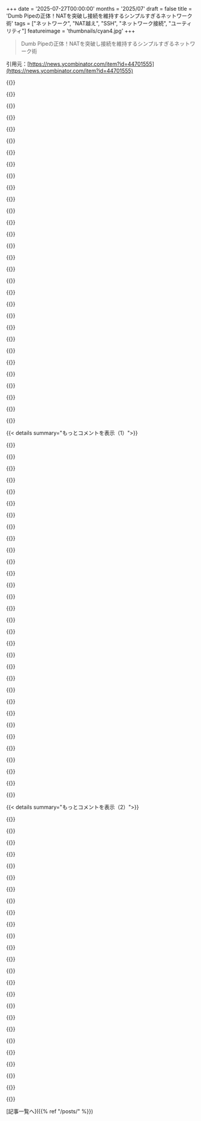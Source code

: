 +++
date = '2025-07-27T00:00:00'
months = '2025/07'
draft = false
title = 'Dumb Pipeの正体！NATを突破し接続を維持するシンプルすぎるネットワーク術'
tags = ["ネットワーク", "NAT越え", "SSH", "ネットワーク接続", "ユーティリティ"]
featureimage = 'thumbnails/cyan4.jpg'
+++

> Dumb Pipeの正体！NATを突破し接続を維持するシンプルすぎるネットワーク術

引用元：[https://news.ycombinator.com/item?id=44701555](https://news.ycombinator.com/item?id=44701555)




{{<matomeQuote body="これ、`ssh`（`socat`か`mkfifo`を使って）でもできるぜ。<br>レシーバーでは`socat UNIX-RECV:/tmp/foobar - | my-command`、<br>セーダーでは`my-command | ssh host socat - UNIX-SENDTO:/tmp/foobar`って感じ。<br>ターゲットがファイアウォールや`NAT`の裏にいても、`ssh-j.com`みたいなパブリックな`SSH`サービス経由でリレーできるんだ。これ、`SSH`の中に`SSH`だからエンドツーエンドで暗号化されてるぜ。<br>元の投稿は「beam」のスレッド`https://news.ycombinator.com/item?id=42593135`だよ。" userName="remram" createdAt="2025/07/27 17:12:49" color="#ff5733">}}




{{<matomeQuote body="これ、「Dumb Pipe」が謳ってることのほとんどできてないね。`QUIC`使ってないし、可能な時にリレーを使わないこともないし、自分でリレーを選んでくれないし、ネットワーク接続が変わってもデバイスの接続を維持しないし。<br>あと、`ssh`のキー管理はアウトオブバンドでやらないといけないけど、「Dumb Pipe」はキーをランダムなASCII文字列に入れるみたいだね。`WireGuard`の方が近いよ。" userName="kragen" createdAt="2025/07/27 18:21:45" color="#45d325">}}




{{<matomeQuote body="`WireGuard`もほとんどそういうことできないよ。" userName="nightfly" createdAt="2025/07/27 18:27:38" color="">}}




{{<matomeQuote body="確かに、いくつかだけだね。" userName="kragen" createdAt="2025/07/27 18:49:21" color="">}}




{{<matomeQuote body="このトピックのリンクを辿ったら、最初の文にこうあったぜ。「Dumb Pipeはオンザフライのノード識別子を使って`NAT`を突破するぜ。ネットワークの状況が変わっても、マシンを接続し続けるんだ。」" userName="cakealert" createdAt="2025/07/27 21:15:20" color="">}}




{{<matomeQuote body="もっとシンプルにするなら、`https://www.tarsnap.com/spiped.html`で`spiped`を動かす手もあるぜ。これ、`ssh`すら前提としてないんだ。" userName="nine_k" createdAt="2025/07/28 00:32:50" color="#ff33a1">}}




{{<matomeQuote body="`iroh`も似たような感じだね。" userName="cyberge99" createdAt="2025/07/30 06:44:28" color="">}}




{{<matomeQuote body="`WireGuard`サーバーを立てて、両方のクライアントをそこに接続させて、2つの`IP`間でデータを渡すこともできるぜ。`NAT`があってもなくても、結局は中央のリレーがデータをやり取りすることになるけどね。" userName="rfl890" createdAt="2025/07/27 22:10:13" color="">}}




{{<matomeQuote body="最近`WireGuard`で何度か痛い目見たから、もう使う気になれないんだ。もっと魔法みたいなことはいらない、Linuxだと特に、難解な`ip table`のルールセットはごめんだね。" userName="bb88" createdAt="2025/07/28 03:11:34" color="">}}




{{<matomeQuote body="OpenVPNやIPSec、WireGuardを運用した経験から言うと、WireGuardってすごく普通なんだよね。IPSecの設定なんて、電話で呪文みたいな設定を何度も唱えないといけないからゾッとするよ。違う実装のIPSec同士だと、動かないこともしょっちゅうで、結局どっちかのパラメータが間違ってるってわかるんだ。VPNのトラフィックをIPTablesやnftablesで手動ファイアウォールするのは嫌だけど（ダサいよね）、最近ufwやfirewalldにルーティング管理機能が追加されたのは嬉しいね。" userName="tetha" createdAt="2025/07/28 10:08:28" color="">}}




{{<matomeQuote body="うん、IPSecの初期設定とトラブルシューティングはマジで悪夢だよね。僕もみんなと何時間も格闘したよ。WireGuardは本当にシンプルで新鮮だね。設定項目も少なくて間違いにくいし。「すべてのエンドポイントがピア」っていうメンタルモデルを理解するのに少し時間かかったけど、それさえわかれば超簡単だったよ。" userName="throitallaway" createdAt="2025/07/28 17:41:52" color="#ff33a1">}}




{{<matomeQuote body="WireGuardって他の選択肢よりずっとシンプルだよね。IPSecはもうサイアク。" userName="icedchai" createdAt="2025/07/28 12:53:00" color="">}}




{{<matomeQuote body="WireGuardでどんな目に遭ったのか興味あるね。何が期待外れで、WireGuardのせいで失敗したことってある？俺は何年も使ってるけど安定してるし、OpenVPNより管理が楽だったよ。UDPポート1つしか使わないのに、IPtablesのルールが複雑になるってコメントには疑問だね。(OpenVPNは当時もすごかったよ。2000年代初め頃、会社の営業担当が外出先から仕事できるって喜んでたな)" userName="BLKNSLVR" createdAt="2025/07/28 07:24:37" color="">}}




{{<matomeQuote body="「WireGuardでどんな目に遭ったのか興味ある？」<br>俺の場合だけど、Tailscaleと同じくらい簡単にセットアップできると期待してた。同じ技術じゃないのはわかるけど、難易度が近いと思ってたんだ。<br>でも、WireGuardは何日も格闘してもシンプルなケースですら動かなくて、Tailscaleは5分で動いたよ。<br>これってLinuxのネットワーキングに何十年もつきまとってるパターンだと思う。ネットには「この人の設定ファイルは昔動いたらしい」みたいな情報ばっかで、みんな理解せずにそれをコピペしてるんだ。検索エンジンはもう、そういう古い情報の海に沈んでて、たとえ完璧なガイドがあったとしても見つけられないくらいだよ。あと、こういうネットワーク技術ってエラーメッセージや診断が最悪なんだ。たった1文字の間違いで動かないのか、それとも根本的にアプローチが間違ってて全然動く見込みがないのか、誰も教えてくれない。結局、全部黙って動かないだけなんだからさ。" userName="jerf" createdAt="2025/07/28 14:31:29" color="#ff33a1">}}




{{<matomeQuote body="あ、間違えた。WireGuardじゃなくてTailscaleのことだった。TailscaleはDNSルックアップを変えたり、大量のiptablesルールを追加したり、あと残念なことに変更ログなしで機能をぶっ壊したこともあるんだ（セキュリティ上の理由らしいけど）。<br>WireGuardは公開鍵や秘密鍵、IPアドレスの管理にちょっと手間がかかるけど、余計な「魔法」が少ないんだよね。最近は本当に、ただ動いてくれるシンプルなものがいいって思うよ。" userName="bb88" createdAt="2025/07/29 16:58:45" color="#ff5733">}}




{{<matomeQuote body="君が説明する方法だと、ホストにアクセスできるSSHポートが開いてなきゃダメだよね。QUICとNATホールパンチングなら、これを回避できるんだよ。" userName="ndyg" createdAt="2025/07/29 14:09:19" color="">}}




{{<matomeQuote body="SSHサーバーとオープンポートが必要になるし、プロトコルも違うんだよね。" userName="defraudbah" createdAt="2025/07/28 08:44:40" color="">}}




{{<matomeQuote body="あのHNコメントを持ち出す人、ちゃんと調べてくれよ。あれはHN全体の反応じゃなくて、特定の丁寧なコメント主の話だ。返信後には譲歩もしてたし、コミュニケーションの良い例なんだ。けなすより褒めるべきだぜ。" userName="latexr" createdAt="2025/07/28 11:15:14" color="#38d3d3">}}




{{<matomeQuote body="まだあのコメントにリンク貼ってる奴は、ただの荒らしだよ。" userName="acheron" createdAt="2025/07/28 11:35:29" color="">}}




{{<matomeQuote body="でも、俺が最初に思い出したのは、やっぱりあのHNコメントだったよ。" userName="gherkinnn" createdAt="2025/07/28 14:43:25" color="">}}




{{<matomeQuote body="“modicum of research”だって？冗談だろ。あのコメントが持ち出されるのは、それがHNコミュニティをステレオタイプ化してるからさ。彼は失礼じゃなかったんだ。落ち着けって。" userName="michaelmcmillan" createdAt="2025/07/28 13:08:55" color="">}}




{{<matomeQuote body="このプロジェクトが役立たずだなんて言ってない。君が持ってるツールでできる別の方法を提案しただけだ。落ち着いてくれよ。Irohは本当にクールなんだぜ。" userName="remram" createdAt="2025/07/28 09:20:14" color="#785bff">}}




{{<matomeQuote body="“このプロジェクトは役立たずだなんて言ってない”<br>BrandonMもそうだよ: https://news.ycombinator.com/item?id=42394739" userName="ignoramous" createdAt="2025/07/28 10:22:37" color="">}}




{{<matomeQuote body="ちょっと関係あるけど、AからBにファイルを送る（ほとんどブラウザベース＋一部はセットアップ不要なCLI）ツールのリストを持ってるんだ。[1]こういう話題が出ると、もっとツールを探すためにこのリストをシェアしてるんだよ。<br>[1]: https://gist.github.com/SMUsamaShah/fd6e275e44009b72f64d0570..." userName="smusamashah" createdAt="2025/07/27 18:11:24" color="#ff5c5c">}}




{{<matomeQuote body="自分のデバイス間でサクッと送れるLocalSendがめっちゃ好きだね。どのOSでもちゃんと動くんだ。<br>https://github.com/localsend/localsend" userName="Liquix" createdAt="2025/07/27 21:53:27" color="#38d3d3">}}




{{<matomeQuote body="iOSはBluetoothで画像や動画ファイルをWindowsみたいな受信機に送れないってAppleが言ってるんだけど、もしLocalSendがiOSとWindowsで動くなら、LocalSendで写真が送れるのかな？`https://support.apple.com/en-ca/120267`" userName="voidmain0001" createdAt="2025/07/28 01:13:10" color="">}}




{{<matomeQuote body="動くはずだよ、まだ試してないけどね。それはiOSの制限じゃなくて、Apple自身の同期アプリやプロトコルの制限だよ。LocalSendは、俺が知る限り、ネットワークデバイス発見機能付きのHTTPクライアント/サーバーだからさ。" userName="sampullman" createdAt="2025/07/28 02:06:29" color="#ff5733">}}




{{<matomeQuote body="うん、いつも使ってるよ。でも、両方のデバイスが同じネットワーク（LAN/WiFi）にいる必要があるね。LocalSendはBluetoothは使わないんだ。" userName="future10se" createdAt="2025/07/28 13:53:21" color="#38d3d3">}}




{{<matomeQuote body="最近、俺の注意を引いたプロジェクトがあるんだ。色々なプロトコルに対応してて、色々なウェブブラウザ（IE6も！）で動くって言ってるし、セットアップも超簡単（Pythonファイル一つだけ）らしいよ。まだ試してないけど、共有したいな。`https://github.com/9001/copyparty`" userName="mrheosuper" createdAt="2025/07/28 06:21:30" color="#ff33a1">}}




{{<matomeQuote body="Dumb Pipeの裏にいる同じチームが作ってるsendmeってやつ、このユースケースにもっと近いんだよ！`https://github.com/n0-computer/sendme`" userName="b_fiive" createdAt="2025/07/27 20:07:35" color="#785bff">}}




{{< details summary="もっとコメントを表示（1）">}}

{{<matomeQuote body="誰かが製品を”Dumb”って呼ぶたびに、俺はちょっとワクワクするんだ。たいていそれは実は賢いってことだからね。インターネットは君を監視して靴下を売ろうとする”Smart”なもので溢れてる。たまには、説明通りのことだけするパイプが欲しいんだよ。俺のデータを運んで、黙ってて、母親の旧姓なんて聞かないでくれ。" userName="44za12" createdAt="2025/07/28 06:25:50" color="#38d3d3">}}




{{<matomeQuote body="”Dumb”は今や「君のデータは盗まない」って意味だね。" userName="Sateeshm" createdAt="2025/07/28 06:47:21" color="#45d325">}}




{{<matomeQuote body="今日、生のPOSIXネットコードを書いてたんだけど、多くの変数が”socket”を”sock”に短縮してるんだ。そしたら脳が「やばい！これは俺たちに特別な”sock(et)”を売りつけようとしてるぞ！」ってなったよ。" userName="josephg" createdAt="2025/07/28 06:31:21" color="">}}




{{<matomeQuote body="同じ理由で、すごく面白いダジャレだと思ったよ。" userName="lozf" createdAt="2025/07/28 11:05:47" color="">}}




{{<matomeQuote body="でも、彼らが君のデータで学習できるようなエンタープライズ対応のAI機能はどうなの？" userName="thuridas" createdAt="2025/07/28 11:09:32" color="">}}




{{<matomeQuote body="USBケーブルでPC同士を直接つないでファイル転送できないのってなんでだろうな？標準になってほしいよ。USB-A同士は無理でも、USB-Cならできるはずだし。AndroidとPCならできるのに、PC同士じゃできないのは不思議だよな。" userName="Aardwolf" createdAt="2025/07/27 20:07:05" color="#ff5c5c">}}




{{<matomeQuote body="TCP/IPが標準になってから、イーサネットクロスオーバーケーブルでPC間のファイル転送をしてたんだ。USBメモリがなかった頃の話ね。最近はイーサネットポートがないPCも増えて、クラウド利用を促してるみたいだけど、クロスオーバーケーブルは今でも使えるよ。USB-to-EthernetアダプタがあればポートがなくてもOK。TCP/IPさえあれば、特別なソフトやルーター、ネットも不要なんだ。" userName="1vuio0pswjnm7" createdAt="2025/07/27 22:17:43" color="#38d3d3">}}




{{<matomeQuote body="「今、イーサネットポートが多くのPCからなくなってる」って話だけど、Wi-Fiでアドホックネットワークを組めばいいんじゃないかな。" userName="loloquwowndueo" createdAt="2025/07/27 23:43:47" color="">}}




{{<matomeQuote body="君が言ってる技術って、Nintendo DSですら無線でできたんだぜ。この問題は40年間で何百通りも解決されてきたのに、一部の奴らはクラウドサービス抜きじゃ解決したがらないのさ。「Dumb Pipe」も同じ問題にぶつかるだろうね。Windowsユーザーに50MBのファイルを送る時、Linuxユーザーが送れる方法じゃ、Windowsユーザーは特別なソフト入れないと受け取れないんだから。" userName="clearleaf" createdAt="2025/07/27 20:49:37" color="#ff33a1">}}




{{<matomeQuote body="アドホックはできるけど、ゼロからやるのはほぼ無理だよ。ネットに繋いでやり方をダウンロードしないといけないから、それじゃ意味ないだろ？それに、Wi-Fiの電波が届く範囲じゃないとダメだしな。" userName="deathanatos" createdAt="2025/07/28 03:36:18" color="">}}




{{<matomeQuote body="USB-C (USB4 / Thunderbolt) を使えば、PC同士を繋いでネットワーク接続できるんだぜ。デフォルトはLink-Localアドレスだから、SSHとかだとちょっと面倒だけど、ネットワーク探索を使うならスムーズに動くはずだ。詳しくはここを見てくれ: https://christian.kellner.me/2018/05/24/thunderbolt-networki... または https://superuser.com/a/1784608" userName="felurx" createdAt="2025/07/27 21:45:55" color="#ff5c5c">}}




{{<matomeQuote body="「40年間で何百通りも解決された」って言うけど、E2EEとGoogleに依存しないって条件を加えたら、WebRTCのP2Pファイル転送のほとんどは対象外になるぜ。WebRTCってGoogleのSTUN/TURNサーバーをコピペしてるだけだからな。ISPがIPv6でNATを廃止するはずなのに、俺のISP (Verizon Fios) はIPv6ファイアウォールをデフォルトで有効にしてて、受信パケットをブロックするんだ。これじゃ実用的じゃないだろ。" userName="deathanatos" createdAt="2025/07/28 03:48:39" color="#38d3d3">}}




{{<matomeQuote body="昔はパラレルポートでPC同士を繋げたんだぜ。俺、Windows 95をラップトップに再インストールするのに一回やったことある。すっげー遅かったけど、ちゃんと動いたよ。" userName="Bluecobra" createdAt="2025/07/28 04:05:40" color="">}}




{{<matomeQuote body="Starlinkってルーターを回避しないと公開IPv6がもらえないんだ。接続が時々切れるから、pfsenseとかopnsenseみたいなののインストール中に失敗すると最初からやり直しになっちゃう。ipcopやmonowallはIPv6に対応してないみたいだし、自分でルーター組む時も、どのOSもIPv6ルーティングを簡単にしてくれないんだよな。Debianでも無理だったし、IPv6はマジで謎だわ。" userName="genewitch" createdAt="2025/07/28 08:19:31" color="#38d3d3">}}




{{<matomeQuote body="店でOS入りのPCを2台買って、一度もネットに繋いだことないってか？完全にエアギャップされてて、ネットで調べることもできないって言うのか？そんなの信じられないね。" userName="loloquwowndueo" createdAt="2025/07/28 12:20:39" color="">}}




{{<matomeQuote body="デフォルトだとリンクローカルアドレスしか割り振られないよ。<br>USB4のネットワーク機能って、イーサネットでPC同士を繋ぐのと一緒だね。ソフトからはイーサネットNICみたいに見えるけど、下のレイヤーのプロトコルが違うってことらしい。" userName="userbinator" createdAt="2025/07/27 23:44:22" color="#ff5733">}}




{{<matomeQuote body="Starlinkはルーター回避しないとIPv6を公開してくれないって。公開IPないとマジでインターネットに繋がってると言えんの？<br>IPv6の管理、自作ルーターとかDebianで試したけど、マジで難しすぎる。VMでIPCopのガイド書いた俺でもIPv6はわかんねえ。たぶんv6フォワーディング有効にするだけでしょ。RAやDHCPはいらないと思うし、それは上流任せでしょ。" userName="deathanatos" createdAt="2025/07/28 20:49:19" color="#ff5c5c">}}




{{<matomeQuote body="クロスケーブル、ここに売ってるよ！" userName="dwattttt" createdAt="2025/07/28 00:42:43" color="">}}




{{<matomeQuote body="なんか言い方が紛らわしいけど、そうなんだよな。PCが繋がってない間は実質エアギャップ状態だね。macOSでアドホックWi-Fiの設定を探したけど見つからん。ネット検索してみたけど、「Create Network」なんてオプションは幻だったわ。結局、Macじゃアドホックネットワーク作るのって超難しいし、ネットがない状況で必要になっても無理っぽい。" userName="deathanatos" createdAt="2025/07/28 20:43:30" color="#ff5c5c">}}




{{<matomeQuote body="これってLaplinkが先駆けなんじゃないかな。<br>https://en.wikipedia.org/wiki/Laplink" userName="exidy" createdAt="2025/07/28 05:55:46" color="">}}




{{<matomeQuote body="Starlinkで公開IPv6使うには、割り振られた/56を/64に細かく管理しないとダメなんだって。市販ルーターで試したら、DHCPv6のPDができれば全部いけた。ルーター高かったから返品したけど、いつかVMでやろうと思ってる。" userName="genewitch" createdAt="2025/07/29 15:18:50" color="#38d3d3">}}




{{<matomeQuote body="LinuxならMTPエンドポイントを作ればできるよ、スマホみたいにね。<br>https://github.com/viveris/uMTP-Responder<br>MicrosoftもWindows CE用に持ってたみたい。<br>https://www.microsoft.com/en-us/download/details.aspx?id=933..." userName="viraptor" createdAt="2025/07/27 20:41:30" color="#ff5c5c">}}




{{<matomeQuote body="「イーサネットポートが消えたのはクラウドを使わせる陰謀だ」って意見、それ陰謀じゃねーよ。<br>ここ10年使ったラップトップは全部イーサネットポートより薄いし、デスクトップには普通に付いてるだろ。みんな薄いPCの方が好きだし、俺のMacBook Airも薄くて最高。ほとんどの人にとってイーサネットポートなんていらねえんだよ。" userName="vineyardmike" createdAt="2025/07/28 08:41:50" color="">}}




{{<matomeQuote body="USBはホストとデバイスがあって非対称だよ。デバイスはスレーブとして扱われるし。PC同士を繋ぐ有線接続なんて、USBよりずっと昔にイーサネットで解決済みだったじゃん。" userName="userbinator" createdAt="2025/07/27 21:30:56" color="#45d325">}}




{{<matomeQuote body="LinuxだとNetworkManager使えばマジで楽勝だよ。他のOSにも簡単なホットスポット機能とかあるんじゃないの？" userName="cozzyd" createdAt="2025/07/28 07:26:50" color="">}}




{{<matomeQuote body="ネットワークの仕組みを分かってないね。インターネット接続があればマシンをネットワーク化できるって？話にならないよ。<br>もう終わりだ。" userName="loloquwowndueo" createdAt="2025/07/28 21:14:00" color="">}}




{{<matomeQuote body="FireWireがそうだったと記憶してるな。新しいMacを買う時、ケーブル1本で繋いでデータ転送できたんだ。" userName="thebruce87m" createdAt="2025/07/27 20:10:49" color="">}}




{{<matomeQuote body="AppleのMacはTarget Disk Modeにできるよね。ホストコンピュータがMacの中身をただのディスクドライブみたいに扱えるんだ。" userName="0_____0" createdAt="2025/07/27 21:07:41" color="">}}




{{<matomeQuote body="クロスLANケーブルのこと？それともBluetooth？ローカルWi-Fi（直接接続かどうかも含めて）のこと言ってる？" userName="xandrius" createdAt="2025/07/27 20:35:34" color="">}}




{{<matomeQuote body="最近のNICのほとんどは、”オートクロスオーバー”って機能があるんだって。状況を自動で検知して、NIC自身がクロスオーバー処理してくれるから普通のケーブルで大丈夫だよ。" userName="deathanatos" createdAt="2025/07/28 03:24:55" color="#45d325">}}

{{</details>}}




{{< details summary="もっとコメントを表示（2）">}}

{{<matomeQuote body="最近のオンラインヘルプの忘れられ具合に不満だったんだけど、macOSはオフラインドキュメントが全くないし、Wi-Fiオフだとユーザーガイドも使えない。<br>さらにアドホックWi-Fiの設定がGUIから消えてCLI必須になってる。現代のテック企業が高速ネット前提にしてるの、本当に嫌だわ。" userName="hoherd" createdAt="2025/07/28 04:23:14" color="#38d3d3">}}




{{<matomeQuote body="Pairdrop.netがいいよ。何もインストールしなくていいし、同じLAN内にデバイスがあればローカルネットワーク経由で転送できるよ。" userName="loloquwowndueo" createdAt="2025/07/27 23:42:10" color="#ff5c5c">}}




{{<matomeQuote body="XmodemやZmodemとかは？" userName="genewitch" createdAt="2025/07/28 08:25:14" color="">}}




{{<matomeQuote body="現代のテック企業が高速インターネット接続前提でいるのは、おそらく意図的だと思うな。特にその会社がクラウドサービスも売ってたらね。" userName="userbinator" createdAt="2025/07/28 05:48:28" color="#785bff">}}




{{<matomeQuote body="https://www.xda-developers.com/reasons-wi-fi-never-better-th..." userName="1vuio0pswjnm7" createdAt="2025/07/28 17:02:43" color="">}}




{{<matomeQuote body="irohの世界ではNodeIdっていう鍵でノードを識別するけど、俺のネットワークスタックはTCP/IPしか話せないんだ。だから、その公開鍵を接続できるホストとポートに解決する必要があるわけだね。これってDNSとだいたい同じ用途じゃん？しかもDNSは人間にも分かりやすいドメイン名で、世界中のネットワークエンジニアが管理してる。このシステムは独自の解決システムを作ってるみたいだけど、作者は「好きなの使っていいよ！」って感じでその部分を軽く見てる気がする。でも、この手のシステムにとって、ノード発見って全部だよ！それが唯一の難しい問題なのに。そこを無視したら、そりゃコンテンツアドレスなP2Pネットワークなんて簡単に作れるよね。IPFSを見れば分かるじゃん。" userName="kiitos" createdAt="2025/07/28 02:19:25" color="#38d3d3">}}




{{<matomeQuote body="ノード発見にはDNSも使うよ。でも、pkarr.orgを使う選択肢もあって、それはBittorrentのメインラインDHTを使ってるから完全に分散化されてるんだ。他の人が言ったように、チケットには直接IPアドレスも入ってるから、同じプライベートサブネット内や公開されてるノード同士なら発見の必要はないんだ。あと、リレーのURLも入ってるから、リスナーのIPが変わったりNATの裏にいても、同じ地域にいる限りDumbpipeはノード発見を使わなくて済むんだよ。" userName="rklaehn" createdAt="2025/07/28 07:34:35" color="#ff33a1">}}




{{<matomeQuote body="pkarr.org経由でBittorrentのメインラインDHTにアクセスするなら、それは明らかに分散化されてないでしょ？そのサーバーがクライアントが信頼を委ねる中心点になっちゃうんだから。" userName="kiitos" createdAt="2025/07/30 22:56:38" color="#ff5733">}}




{{<matomeQuote body="実際、Dumbpipeが提供する“チケット”には、君のマシンのIPとポート情報が入ってるんだ。だから、チケットを使う状況では、発見インフラなしでも2台のマシンは接続できると思うよ。（UPnPとかが有効になってればね。）irohのドキュメントも見てみて。https://www.iroh.computer/docs/concepts/discovery" userName="makeworld" createdAt="2025/07/28 03:15:05" color="#785bff">}}




{{<matomeQuote body="`./dumbpipe listen`ってやると出る`nodeecsxraxj...`ってやつは、クライアントが接続するのに必要なIPアドレスとかが入ったデータ型をシリアル化したものなの？バカな質問かもしれないけど、もしそうなら、このサービスのウリって何？単にIPアドレスとか公開鍵を一つの識別子にまとめただけってこと？" userName="kiitos" createdAt="2025/07/28 06:42:25" color="#ff5c5c">}}




{{<matomeQuote body="チケットのウリは、チャットとかにコピペしやすい単一の文字列ってこと。それに、安定したテキストエンコーディングだから、しばらく互換性も保つようにする予定だよ。チケットの中身を正確に見られるツールもあるんだ。https://ticket.iroh.computer/" userName="rklaehn" createdAt="2025/07/28 11:10:39" color="#45d325">}}




{{<matomeQuote body="URLだってコピペしやすい単一の文字列じゃん。俺が知りたいのは、これらの文字列がどうやって接続できるものに解決されるかってことだよ。解決するためにリレーを通る必要があって、そのリレーがDNS名で指定されてるなら、普通のURLと大して変わらないよね。もし文字列に直接IPが埋め込まれてるなら素晴らしいけど、IPは一時的だから文字列は安定しないし、エンドユーザーにとっては識別子として役に立たないじゃん。もし文字列が時間とともに異なるIPに解決される値（DNSエントリみたいに）を表すけど、異なるチャネル（リレー、ブロックチェーン、mDNSなど）経由で解決できるなら、その文字列は解決された「方法」と「いつ」の文脈でしか意味を持たないよね。もし「abcd」をアリスとボブに共有して、アリスはあるリレーシステムで、ボブはmDNSで解決したら、全く違う結果になるでしょ？そしたらその文字列って何のためにあるの？" userName="kiitos" createdAt="2025/07/29 22:39:38" color="#38d3d3">}}




{{<matomeQuote body="ウリは、Dumbpipeが暗号化、再接続、UPnP、ホールパンチング、リレーなんかを全部処理してくれることだよ。たとえばnetcatじゃ、こんなに簡単に複製できないよ。" userName="makeworld" createdAt="2025/07/28 12:19:51" color="#785bff">}}




{{<matomeQuote body="ngrokやTailscaleとか、他の多くのサービスもこれらの機能を提供してるよね。このDumbpipeの唯一ユニークな点は、不透明な文字列識別子と“分散化”っていう概念みたいだけど、特に発見の仕組みがどうなってるのか知りたいんだ。" userName="kiitos" createdAt="2025/07/29 22:24:02" color="#ff33a1">}}




{{<matomeQuote body="このプロジェクトとTailscaleってどれくらい再実装してんのかな？ニーズは共通してるみたいだしさ。NAT突破する低レベルライブラリって他にもあるはずだけど、もしかしてこれが初めてのやつとか？" userName="Liftyee" createdAt="2025/07/27 15:04:18" color="">}}




{{<matomeQuote body="もうそんなことどうでも良くね？Tailscale自体がNebulaとかTincみたいな先行例がある中で、同じアイデアの600番目の再実装だよ。WireGuardが流行り始めた良いタイミングで出てきて、VCマネーで広告に何百万もぶち込んだんだろ。コミュニティの競合にはできない芸当だね。" userName="homebrewer" createdAt="2025/07/27 16:19:13" color="#ff5c5c">}}




{{<matomeQuote body="Tailscaleが発明したと勘違いしてる奴が多いけど、ZeroTierやHamachi、多くのFOSSや学術研究が先行してるんだぜ。オーバーレイネットワークもVPNもP2Pも暗号アドレスも新しくない。彼らは良いUXと簡単なオンボーディング、それに安価な時に調達した巨額のマーケティング予算で成功したんだ。最近10年で本当に新しいのはLLMだけだな。ちなみに俺はZeroTierの創設者。俺らは産業分野に移行したが、無料で使えるし今も成長中だよ。Tailscaleには悪感情はないよ。P2Pは誰も独占できないし、彼らとはUXやターゲットが違うからね。この記事の「Dumb Pipe」ツールはZTやTSとはまた違うクールなツールで、異なるユースケース向けだ。インターネットがクライアント-サーバーになったのは最悪だけど、いつか修正されるって楽観的に見てるよ。" userName="api" createdAt="2025/07/27 16:27:57" color="#785bff">}}




{{<matomeQuote body="TailscaleってWireGuardのラッパーに、ちょっとホールパンチング機能が付いてるだけじゃないの？" userName="cr125rider" createdAt="2025/07/27 15:21:22" color="">}}




{{<matomeQuote body="うん、WireGuardとWebRTCを使ってるよ。Tailscaleの本当の機能は、デバイスがどこにあるか気にせずに接続できることだね。" userName="odo1242" createdAt="2025/07/27 15:47:49" color="">}}




{{<matomeQuote body="TailscaleにWebRTCはないよ。" userName="bradfitz" createdAt="2025/07/27 16:11:04" color="">}}




{{<matomeQuote body="これはirohを使って作られてるよ。irohは分散ソフトウェア向けの低レベルフレームワークを目指してて、ネットワーキングだけじゃなく、ネットワークノード間の複製や一貫性を可能にする色々なデータ構造も扱えるんだ。" userName="mpalmer" createdAt="2025/07/27 15:11:36" color="#785bff">}}




{{<matomeQuote body="Tailscaleってすごく宣伝されてるけど、調整サーバーをフルでセルフホストできるオプションがあるんだよね。そっち（iroh）にはそういう機能あるの？" userName="udev4096" createdAt="2025/07/27 17:00:30" color="">}}




{{<matomeQuote body="irohはこういうライブラリになることを目指してるんだよ。でもirohより前からlibp2pっていうのもあるんだ。" userName="max-privatevoid" createdAt="2025/07/27 15:16:50" color="">}}




{{<matomeQuote body="DERPサーバーってWebRTCにちょっと変更加えただけじゃないの？" userName="snapplebobapple" createdAt="2025/07/27 16:52:04" color="">}}

{{</details>}}



[記事一覧へ]({{% ref "/posts/" %}})
